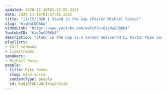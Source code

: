 ```yaml
---
updated: 2020-11-16T01:57:05.333Z
date: 2020-11-16T01:57:05.333Z
title: "11/15/2020 | Stand in the Gap (Pastor Michael Sosso)"
slug: "6igDaCQB6bA"
videoLink: "https://www.youtube.com/watch?v=6igDaCQB6bA"
YoutubeID: "6igDaCQB6bA"
description: "Stand in the Gap is a sermon delivered by Pastor Mike Sosso on November 15th, 2020 at Freedom Fellowship Church International."
playlists:
- full sermons
- livestreams
speakers:
- Michael Sosso
people:
- title: Mike Sosso
  slug: mike-sosso
  contentType: people
  id: 6aQjATkbJuOcIYwuGcSciQ
---
```

